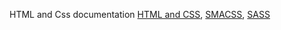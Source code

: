 HTML and Css documentation [HTML and CSS](https://docs.google.com/document/d/1ICCbC3I8jvp6fAaZxSUikn3PbxO4gzymUr9jaZqCWVo/edit?usp=sharing),
[SMACSS](https://drive.google.com/open?id=1eoD72Kry8VvZBCSkIfEufnLWiz8dcJ57uynguB9gxfM), [SASS](https://drive.google.com/open?id=1QP7A4FbbES19-Rba9ofStkqObXXqhurXxiViA3i7N70)